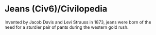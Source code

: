 # Jeans (Civ6)/Civilopedia

Invented by Jacob Davis and Levi Strauss in 1873, jeans were born of the need for a sturdier pair of pants during the western gold rush.